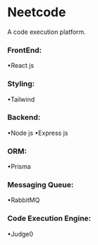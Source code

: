 # Neetcode
A code execution platform.
<h3>FrontEnd:</h3>
•React js
<br/>
<h3>Styling:</h3>
•Tailwind
<br/>
<h3>Backend:</h3>
•Node js
•Express js
<br/>
<h3>ORM:</h3>
•Prisma
<br/>
<h3>Messaging Queue:</h3>
•RabbitMQ
<br/>
<h3>Code Execution Engine:</h3>
•Judge0
<br/>

